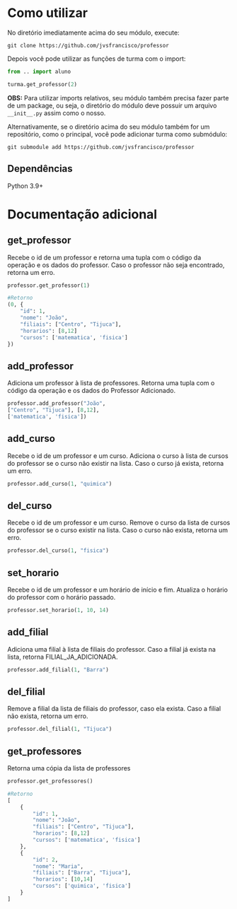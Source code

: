 # Como utilizar

No diretório imediatamente acima do seu módulo, execute:

`git clone https://github.com/jvsfrancisco/professor`

Depois você pode utilizar as funções de turma com o import:

```Python
from .. import aluno

turma.get_professor(2)
```

**OBS:** Para utilizar imports relativos, seu módulo também precisa fazer parte de um package, ou seja, o diretório do módulo deve possuir um arquivo `__init__.py` assim como o nosso.

Alternativamente, se o diretório acima do seu módulo também for um repositório, como o principal, você pode adicionar turma como submódulo:

`git submodule add https://github.com/jvsfrancisco/professor`

## Dependências

Python 3.9+

# Documentação adicional

## get_professor

Recebe o id de um professor e retorna uma tupla com o código da operação e os dados do professor. Caso o professor não seja encontrado, retorna um erro.

```Python
professor.get_professor(1)

#Retorno
(0, {
    "id": 1,
    "nome": "João",
    "filiais": ["Centro", "Tijuca"],
    "horarios": [8,12]
    "cursos": ['matematica', 'fisica']
})

```

## add_professor

Adiciona um professor à lista de professores. Retorna uma tupla com o código da operação e os dados do Professor Adicionado.


```Python
professor.add_professor("João", 
["Centro", "Tijuca"], [8,12], 
['matematica', 'fisica'])

```

## add_curso

Recebe o id de um professor e um curso.
Adiciona o curso à lista de cursos do professor se o curso não existir na lista.
Caso o curso já exista, retorna um erro.

```Python
professor.add_curso(1, "quimica")

```

## del_curso

Recebe o id de um professor e um curso.
Remove o curso da lista de cursos do professor se o curso existir na lista.
Caso o curso não exista, retorna um erro.

```Python
professor.del_curso(1, "fisica")

```

## set_horario

Recebe o id de um professor e um horário de início e fim.
Atualiza o horário do professor com o horário passado.

```Python
professor.set_horario(1, 10, 14)

```

## add_filial

Adiciona uma filial à lista de filiais do professor.
Caso a filial já exista na lista, retorna FILIAL_JA_ADICIONADA.

```Python
professor.add_filial(1, "Barra")

```

## del_filial

Remove a filial da lista de filiais do professor, caso ela exista.
Caso a filial não exista, retorna um erro.

```Python
professor.del_filial(1, "Tijuca")

```

## get_professores

Retorna uma cópia da lista de professores

```Python
professor.get_professores()

#Retorno
[
    {
        "id": 1,
        "nome": "João",
        "filiais": ["Centro", "Tijuca"],
        "horarios": [8,12]
        "cursos": ['matematica', 'fisica']
    },
    {
        "id": 2,
        "nome": "Maria",
        "filiais": ["Barra", "Tijuca"],
        "horarios": [10,14]
        "cursos": ['quimica', 'fisica']
    }
]

```
